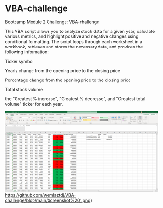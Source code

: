 # VBA-challenge
Bootcamp Module 2 Challenge: VBA-challenge 

This VBA script allows you to analyze stock data for a given year, calculate various metrics, and highlight positive and negative changes using conditional formatting. 
The script loops through each worksheet in a workbook, retrieves and stores the necessary data, and provides the following information:

Ticker symbol

Yearly change from the opening price to the closing price

Percentage change from the opening price to the closing price

Total stock volume

the "Greatest % increase", "Greatest % decrease", and "Greatest total volume" ticker for each year.

![example1](https://github.com/wemlaztdj/VBA-challenge/blob/main/Screenshot%201.png)https://github.com/wemlaztdj/VBA-challenge/blob/main/Screenshot%201.png)
